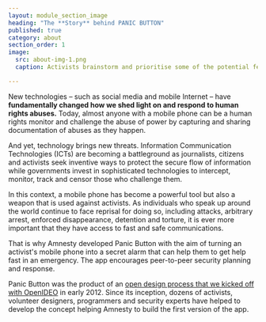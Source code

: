 ```yaml
---
layout: module_section_image
heading: "The **Story** behind PANIC BUTTON"
published: true
category: about
section_order: 1
image: 
  src: about-img-1.png
  caption: Activists brainstorm and prioritise some of the potential features for ‘Panic Button’ in an open design workshop in Nairobi. © Amnesty International

---
```


New technologies – such as social media and mobile Internet – have **fundamentally changed how we shed light on and respond to human rights abuses.** Today, almost anyone with a mobile phone can be a human rights monitor and challenge the abuse of power by capturing and sharing documentation of abuses as they happen.

And yet, technology brings new threats. Information Communication Technologies (ICTs) are becoming a battleground as journalists, citizens and  activists seek inventive ways to protect the secure flow of information while governments invest in sophisticated technologies to intercept, monitor,  track and censor those who challenge them.

In this context, a mobile phone has become a powerful tool but also a weapon that is used against activists. As individuals who speak up around the world continue to face reprisal for doing so, including attacks, arbitrary arrest, enforced disappearance, detention and torture, it is ever more important that they have access to fast and safe communications.

That is why Amnesty developed Panic Button with the aim of turning an activist's mobile phone into a secret alarm that can help them to get help fast in an emergency. The app encourages peer-to-peer security planning and response.

Panic Button was the product of an [open design process that we kicked off with OpenIDEO](http://somewhere) in early 2012. Since its inception, dozens of activists, volunteer designers, programmers and security experts have helped to develop the concept helping Amnesty to build the first version of the app. 

